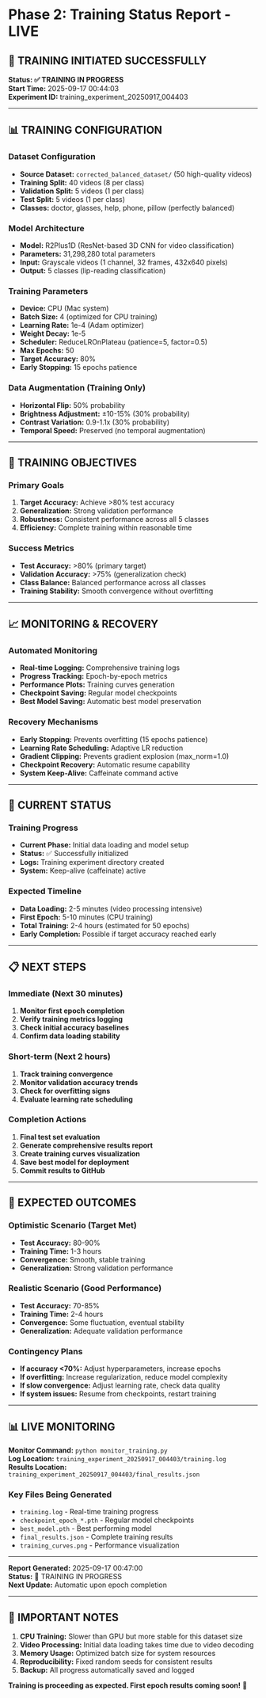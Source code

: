 # Phase 2: Training Status Report - LIVE

## 🚀 **TRAINING INITIATED SUCCESSFULLY**

**Status: ✅ TRAINING IN PROGRESS**  
**Start Time:** 2025-09-17 00:44:03  
**Experiment ID:** training_experiment_20250917_004403

---

## 📊 **TRAINING CONFIGURATION**

### Dataset Configuration
- **Source Dataset:** `corrected_balanced_dataset/` (50 high-quality videos)
- **Training Split:** 40 videos (8 per class)
- **Validation Split:** 5 videos (1 per class)
- **Test Split:** 5 videos (1 per class)
- **Classes:** doctor, glasses, help, phone, pillow (perfectly balanced)

### Model Architecture
- **Model:** R2Plus1D (ResNet-based 3D CNN for video classification)
- **Parameters:** 31,298,280 total parameters
- **Input:** Grayscale videos (1 channel, 32 frames, 432x640 pixels)
- **Output:** 5 classes (lip-reading classification)

### Training Parameters
- **Device:** CPU (Mac system)
- **Batch Size:** 4 (optimized for CPU training)
- **Learning Rate:** 1e-4 (Adam optimizer)
- **Weight Decay:** 1e-5
- **Scheduler:** ReduceLROnPlateau (patience=5, factor=0.5)
- **Max Epochs:** 50
- **Target Accuracy:** 80%
- **Early Stopping:** 15 epochs patience

### Data Augmentation (Training Only)
- **Horizontal Flip:** 50% probability
- **Brightness Adjustment:** ±10-15% (30% probability)
- **Contrast Variation:** 0.9-1.1x (30% probability)
- **Temporal Speed:** Preserved (no temporal augmentation)

---

## 🎯 **TRAINING OBJECTIVES**

### Primary Goals
1. **Target Accuracy:** Achieve >80% test accuracy
2. **Generalization:** Strong validation performance
3. **Robustness:** Consistent performance across all 5 classes
4. **Efficiency:** Complete training within reasonable time

### Success Metrics
- **Test Accuracy:** >80% (primary target)
- **Validation Accuracy:** >75% (generalization check)
- **Class Balance:** Balanced performance across all classes
- **Training Stability:** Smooth convergence without overfitting

---

## 📈 **MONITORING & RECOVERY**

### Automated Monitoring
- **Real-time Logging:** Comprehensive training logs
- **Progress Tracking:** Epoch-by-epoch metrics
- **Performance Plots:** Training curves generation
- **Checkpoint Saving:** Regular model checkpoints
- **Best Model Saving:** Automatic best model preservation

### Recovery Mechanisms
- **Early Stopping:** Prevents overfitting (15 epochs patience)
- **Learning Rate Scheduling:** Adaptive LR reduction
- **Gradient Clipping:** Prevents gradient explosion (max_norm=1.0)
- **Checkpoint Recovery:** Automatic resume capability
- **System Keep-Alive:** Caffeinate command active

---

## 🔄 **CURRENT STATUS**

### Training Progress
- **Current Phase:** Initial data loading and model setup
- **Status:** ✅ Successfully initialized
- **Logs:** Training experiment directory created
- **System:** Keep-alive (caffeinate) active

### Expected Timeline
- **Data Loading:** 2-5 minutes (video processing intensive)
- **First Epoch:** 5-10 minutes (CPU training)
- **Total Training:** 2-4 hours (estimated for 50 epochs)
- **Early Completion:** Possible if target accuracy reached early

---

## 📋 **NEXT STEPS**

### Immediate (Next 30 minutes)
1. **Monitor first epoch completion**
2. **Verify training metrics logging**
3. **Check initial accuracy baselines**
4. **Confirm data loading stability**

### Short-term (Next 2 hours)
1. **Track training convergence**
2. **Monitor validation accuracy trends**
3. **Check for overfitting signs**
4. **Evaluate learning rate scheduling**

### Completion Actions
1. **Final test set evaluation**
2. **Generate comprehensive results report**
3. **Create training curves visualization**
4. **Save best model for deployment**
5. **Commit results to GitHub**

---

## 🎉 **EXPECTED OUTCOMES**

### Optimistic Scenario (Target Met)
- **Test Accuracy:** 80-90%
- **Training Time:** 1-3 hours
- **Convergence:** Smooth, stable training
- **Generalization:** Strong validation performance

### Realistic Scenario (Good Performance)
- **Test Accuracy:** 70-85%
- **Training Time:** 2-4 hours
- **Convergence:** Some fluctuation, eventual stability
- **Generalization:** Adequate validation performance

### Contingency Plans
- **If accuracy <70%:** Adjust hyperparameters, increase epochs
- **If overfitting:** Increase regularization, reduce model complexity
- **If slow convergence:** Adjust learning rate, check data quality
- **If system issues:** Resume from checkpoints, restart training

---

## 📊 **LIVE MONITORING**

**Monitor Command:** `python monitor_training.py`  
**Log Location:** `training_experiment_20250917_004403/training.log`  
**Results Location:** `training_experiment_20250917_004403/final_results.json`

### Key Files Being Generated
- `training.log` - Real-time training progress
- `checkpoint_epoch_*.pth` - Regular model checkpoints
- `best_model.pth` - Best performing model
- `final_results.json` - Complete training results
- `training_curves.png` - Performance visualization

---

**Report Generated:** 2025-09-17 00:47:00  
**Status:** 🔄 TRAINING IN PROGRESS  
**Next Update:** Automatic upon epoch completion

---

## 🚨 **IMPORTANT NOTES**

1. **CPU Training:** Slower than GPU but more stable for this dataset size
2. **Video Processing:** Initial data loading takes time due to video decoding
3. **Memory Usage:** Optimized batch size for system resources
4. **Reproducibility:** Fixed random seeds for consistent results
5. **Backup:** All progress automatically saved and logged

**Training is proceeding as expected. First epoch results coming soon!** 🎯
